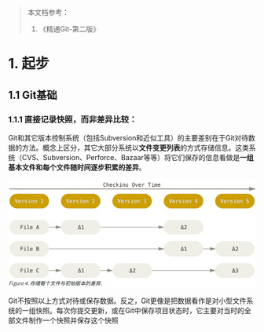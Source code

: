 > 本文档参考：
>
> 1. 《精通Git-第二版》



# 1. 起步

## 1.1 Git基础

### 1.1.1 直接记录快照，而非差异比较：

Git和其它版本控制系统（包括Subversion和近似工具）的主要差别在于Git对待数据的方法。概念上区分，其它大部分系统以**文件变更列表**的方式存储信息。这类系统（CVS、Subversion、Perforce、Bazaar等等）将它们保存的信息看做是**一组基本文件和每个文件随时间逐步积累的差异**。

![image-20210604171505056](images/Git使用详解/image-20210604171505056.png)

Git不按照以上方式对待或保存数据。反之，Git更像是把数据看作是对小型文件系统的一组快照。每次你提交更新，或在Git中保存项目状态时，它主要对当时的全部文件制作一个快照并保存这个快照




































